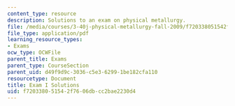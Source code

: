 ```yaml
---
content_type: resource
description: Solutions to an exam on physical metallurgy.
file: /media/courses/3-40j-physical-metallurgy-fall-2009/f720338051542f7606dbcc2bae2230d4_MIT3_40JF09_exam1_sol.pdf
file_type: application/pdf
learning_resource_types:
- Exams
ocw_type: OCWFile
parent_title: Exams
parent_type: CourseSection
parent_uid: d49f9d9c-3036-c5e3-6299-1be182cfa110
resourcetype: Document
title: Exam I Solutions
uid: f7203380-5154-2f76-06db-cc2bae2230d4
---
```

